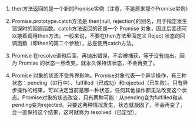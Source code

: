 1. then方法返回的是一个新的Promise实例（注意，不是原来那个Promise实例）

2. Promise.prototype.catch方法是.then(null, rejection)的别名，用于指定发生错误时的回调函数。catch方法返回的还是一个 Promise 对象，因此后面还可以接着调用then方法。一般来说，不要在then方法里面定义 Reject 状态的回调函数（即then的第二个参数），总是使用catch方法。

3. Promise 在resolve语句后面，再抛出错误，不会被捕获，等于没有抛出。因为 Promise 的状态一旦改变，就永久保持该状态，不会再变了。

4. Promise 对象的状态不受外界影响。Promise对象代表一个异步操作，有三种状态：pending（进行中）、fulfilled（已成功）和rejected（已失败）。只有异步操作的结果，可以决定当前是哪一种状态，任何其他操作都无法改变这个状态。Promise对象的状态改变，只有两种可能：从pending变为fulfilled和从pending变为rejected。只要这两种情况发生，状态就凝固了，不会再变了，会一直保持这个结果，这时就称为 resolved（已定型）。